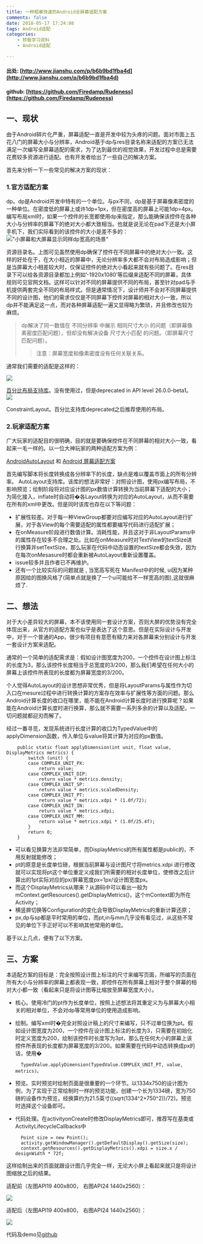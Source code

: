 ```yaml
---
title: 一种粗暴快速的Android全屏幕适配方案
comments: false
date: 2018-05-17 17:24:08
tags: Android适配
categories: 
    - 转载学习资料
    - Android适配

---
```


#### 出处: [http://www.jianshu.com/p/b6b9bd1fba4d](http://www.jianshu.com/p/b6b9bd1fba4d)
#### github: [https://github.com/Firedamp/Rudeness](https://github.com/Firedamp/Rudeness)

## 一、现状 ##

由于Android碎片化严重，屏幕适配一直是开发中较为头疼的问题。面对市面上五花八门的屏幕大小与分辨率，Android基于dp与res目录名称来适配的方案已无法满足一次编写全屏幕适配的需求，为了达到最优的视觉效果，开发过程中总是需要花费较多资源进行适配。也有开发者给出了一些自己的解决方案。

<!-- more -->

首先来分析一下一些常见的解决方案的现状：

### 1.官方适配方案   ###

dp。dp是Android开发中特有的一个单位。与px不同，dp是基于屏幕像素密度的一种单位。在密度低的屏幕上或许1dp=1px，但在密度高的屏幕上可能1dp=4px。编写布局xml时，如果一个控件的长宽都使用dp来指定，那么能确保该控件在各种大小与分辨率的屏幕下的绝对大小都大致相当。也就是说无论在pad下还是大小屏手机下，我们实际看到的该控件的大小是差不多的：
!["小屏幕和大屏幕显示同样dp宽高的场景"](https://upload-images.jianshu.io/upload_images/2692140-1b35754155b610d6?imageMogr2/auto-orient/)

资源目录名。上图可见虽然使用dp确保了控件在不同屏幕中的绝对大小一致。这样的好处在于，在大小相近的屏幕中，无论分辨率多大都不会对布局造成影响；但是当屏幕大小相差较大时，仅保证控件的绝对大小看起来就有些问题了。在res目录下可以给各资源目录都加上例如’-1920x1080’等后缀来适配不同的屏幕，具体规则可见官网文档。这样可以针对不同的屏幕提供不同的布局，甚至针对pad与手机提供两套完全不同的布局样式。但是通常情况下，设计师并不会对不同屏幕提供不同的设计图，他们的需求仅仅是不同屏幕下控件对屏幕的相对大小一致，所以dp并不能满足这一点，而对各种屏幕适配一遍又显得略为繁琐，并且修改也较为麻烦。

>dp解决了同一数值在 不同分辨率 中展示 相同尺寸大小 的问题（即屏幕像素密度匹配问题），但却没有解决设备 尺寸大小匹配 的问题。（即屏幕尺寸匹配问题）。
>>注意：屏幕宽度和像素密度没有任何关联关系。

通常我们需要的适配是这样的：

![](https://upload-images.jianshu.io/upload_images/3490737-953d5d55e6a0c042.png?imageMogr2/auto-orient/strip%7CimageView2/2/w/700)

[百分比布局支持库](https://github.com/JulienGenoud/android-percent-support-lib-sample)。没有使用过，但是deprecated in API level 26.0.0-beta1。
![](http://zhaozehui.cn/images/blogiamges/image_1.png)

ConstraintLayout。百分比支持库deprecated之后推荐使用的布局。

### 2.玩家适配方案 ###

广大玩家的适配目的很明确，目的就是要确保控件在不同屏幕的相对大小一致，看起来一毛一样的。以一位大神玩家的两种适配方案为例：

[AndroidAutoLayout](https://github.com/hongyangAndroid/AndroidAutoLayout) 和 [Android 屏幕适配方案](https://blog.csdn.net/lmj623565791/article/details/45460089)

首先编写脚本将长度转换成各分辨率下的长度，缺点是难以覆盖市面上的所有分辨率。
AutoLayout支持库。该库的想法非常好：对照设计图，使用px编写布局，不影响预览；绘制阶段将对应设计图的px数值计算转换为当前屏幕下适配的大小；为简化接入，inflate时自动将�各Layout转换为对应的AutoLayout，从而不需要在所有的xml中更改。但是同时该库也存在以下等问题：

- 扩展性较差。对于每一种ViewGroup都要对应编写对应的AutoLayout进行扩展，对于各View的每个需要适配的属性都要编写代码进行适配扩展；
- 在onMeasure阶段进行数值计算。消耗性能，并且这对于非LayoutParams中的属性存在较多不合理之处。比如在onMeasure时对TextView的textSize进行换算并setTextSize，那么玩家在代码中动态设置的textSize都会失效，因为在每次onMesasure时都会重新被AutoLayout重新设置覆盖。
- issue较多并且作者已不再维护。
- 还有一个比较实际的问题就是 , 当宽高写死在 Manifest中的时候, ui因为某种原因给的图换风格了(简单点就是换了一个ui可能给不一样宽高的图),这就很麻烦了.

## 二、想法 ##
对于大小差异较大的屏幕，本不该使用同一套设计方案，否则大屏的优势没有完全体现出来，从官方的适配方案也似乎是表达了这个意思。但是在实际设计与开发中，对于一个普通的App，很少有项目有意愿有精力来对各屏幕来分别设计与开发一套设计方案来适配。

通常的一个简单的适配需求是：假如设计图宽度为200，一个控件在设计图上标注的长度为3，那么该控件长度相当于总宽度的3/200，那么我们希望在任何大小的屏幕上该控件所表现的长度都为屏幕宽度的3/200。

个人觉得AutoLayout的设计思想非常优秀，但是将LayoutParams与属性作为切入口在mesure过程中进行转换计算的方案存在效率与扩展性等方面的问题。那么Android计算长度的收口在哪里，能不能在Android计算长度时进行换算呢？如果能在Android计算长度时进行换算，那么就不需要一系列多余的计算以及适配，一切问题就都迎刃而解了。

经过一番寻觅，发现系统进行长度计算的收口为TypedValue中的applyDimension函数，传入单位与value将其计算为对应的px数值。

        public static float applyDimension(int unit, float value, DisplayMetrics metrics) {
            switch (unit) {
            case COMPLEX_UNIT_PX:
                return value;
            case COMPLEX_UNIT_DIP:
                return value * metrics.density;
            case COMPLEX_UNIT_SP:
                return value * metrics.scaledDensity;
            case COMPLEX_UNIT_PT:
                return value * metrics.xdpi * (1.0f/72);
            case COMPLEX_UNIT_IN:
                return value * metrics.xdpi;
            case COMPLEX_UNIT_MM:
                return value * metrics.xdpi * (1.0f/25.4f);
            }
            return 0;
        }

- 可以看见换算方法非常简单，而DisplayMetrics的所有属性都是public的，不用反射就能修改；
- pt的原意是长度单位磅，根据当前屏幕与设计图尺寸将metrics.xdpi 进行修改就可以实现将pt这个单位重定义成我们所需要的相对长度单位，使修改之后计算出的1pt实际对应的px/屏幕宽度px=1px/设计图宽度px。
- 而这个DisplayMetrics从哪来？从源码中可以看出一般为mContext.getResources().getDisplayMetrics()，这个mContext即为所在Activity；
- 横竖屏切换等Configuration的变化会导致DisplayMetrics的重新计算还原；
- px,dp与sp都是平时常用的单位，而pt,in与mm几乎没有看见过，从这些不常见的单位下手正好可以不影响其他常用的单位。

基于以上几点，便有了以下方案。

## 三、方案 ##

本适配方案的目标是：完全按照设计图上标注的尺寸来编写页面，所编写的页面在所有大小与分辨率的屏幕上都表现一致，即控件在所有屏幕上相对于整个屏幕的相对大小都一致（看起来只是将设计图等比缩放至屏幕宽度大小）。

- 核心。使用冷门的pt作为长度单位，按照上述想法将其重定义为与屏幕大小相关的相对单位，不会对dp等常用单位的使用造成影响。
- 绘制。编写xml时�完全对照设计稿上的尺寸来编写，只不过单位换为pt。假如设计图宽度为200，一个控件在设计图上标注的长度为3，只需要在初始化时定义宽度为200，绘制该控件时长度写为3pt，那么在任何大小的屏幕上该控件所表现的长度都为屏幕宽度的3/200。如果需要在代码中动态转换成px的话，使用�

        TypedValue.applyDimension(TypedValue.COMPLEX_UNIT_PT, value, metrics)。

- 预览。实时预览时绘制页面是很重要的一个环节。以1334x750的设计图为例，为了实现于正常绘制时一样的预览功能，创建一个长为1334磅，宽为750磅的设备作为预览，经换算约为21.5英寸((sqrt(1334^2+750^2))/72)。预览时选择这个设备即可。
- 代码处理。在activityonCreate时修改DisplayMetrics即可，推荐写在基类或ActivityLifecycleCallbacks中

        Point size = new Point();
        activity.getWindowManager().getDefaultDisplay().getSize(size);
        context.getResources().getDisplayMetrics().xdpi = size.x / designWidth * 72f;

这样绘制出来的页面就跟设计图几乎完全一样，无论大小屏上看起来就只是将设计图缩放之后的结果。

适配前（左图API19 400x800， 右图API24 1440x2560）：

![](https://upload-images.jianshu.io/upload_images/3490737-d5add2f4b91cc383.png?imageMogr2/auto-orient/strip%7CimageView2/2/w/700)

适配后（左图API19 400x800， 右图API24 1440x2560）：

![](https://upload-images.jianshu.io/upload_images/3490737-775011f0567ceb10.png?imageMogr2/auto-orient/strip%7CimageView2/2/w/700)

代码及demo见[github](https://github.com/Firedamp/Rudeness)







